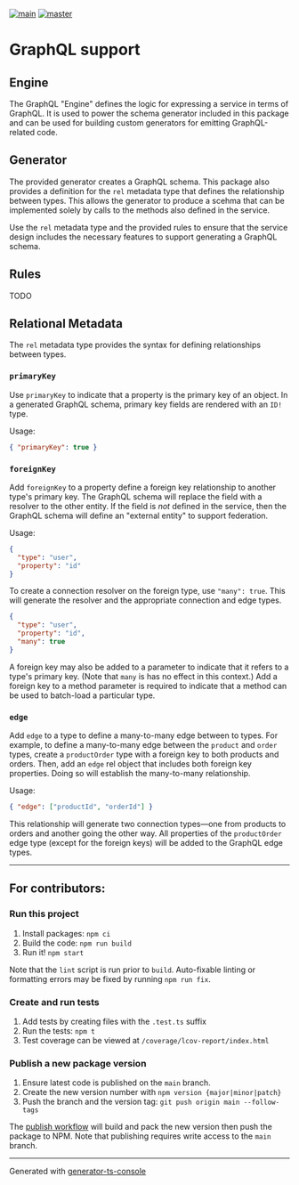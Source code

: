 [![main](https://github.com/basketry/graphql/workflows/build/badge.svg?branch=main&event=push)](https://github.com/basketry/graphql/actions?query=workflow%3Abuild+branch%3Amain+event%3Apush)
[![master](https://img.shields.io/npm/v/@basketry/graphql)](https://www.npmjs.com/package/@basketry/graphql)

# GraphQL support

## Engine

The GraphQL "Engine" defines the logic for expressing a service in terms of GraphQL. It is used to power the schema generator included in this package and can be used for building custom generators for emitting GraphQL-related code.

## Generator

The provided generator creates a GraphQL schema. This package also provides a definition for the `rel` metadata type that defines the relationship between types. This allows the generator to produce a scehma that can be implemented solely by calls to the methods also defined in the service.

Use the `rel` metadata type and the provided rules to ensure that the service design includes the necessary features to support generating a GraphQL schema.

## Rules

TODO

## Relational Metadata

The `rel` metadata type provides the syntax for defining relationships between types.

### `primaryKey`

Use `primaryKey` to indicate that a property is the primary key of an object. In a generated GraphQL schema, primary key fields are rendered with an `ID!` type.

Usage:

```json
{ "primaryKey": true }
```

### `foreignKey`

Add `foreignKey` to a property define a foreign key relationship to another type's primary key. The GraphQL schema will replace the field with a resolver to the other entity. If the field is _not_ defined in the service, then the GraphQL schema will define an "external entity" to support federation.

Usage:

```json
{
  "type": "user",
  "property": "id"
}
```

To create a connection resolver on the foreign type, use `"many": true`. This will generate the resolver and the appropriate connection and edge types.

```json
{
  "type": "user",
  "property": "id",
  "many": true
}
```

A foreign key may also be added to a parameter to indicate that it refers to a type's primary key. (Note that `many` is has no effect in this context.) Add a foreign key to a method parameter is required to indicate that a method can be used to batch-load a particular type.

### `edge`

Add `edge` to a type to define a many-to-many edge between to types. For example, to define a many-to-many edge between the `product` and `order` types, create a `productOrder` type with a foreign key to both products and orders. Then, add an `edge` rel object that includes both foreign key properties. Doing so will establish the many-to-many relationship.

Usage:

```json
{ "edge": ["productId", "orderId"] }
```

This relationship will generate two connection types—one from products to orders and another going the other way. All properties of the `productOrder` edge type (except for the foreign keys) will be added to the GraphQL edge types.

---

## For contributors:

### Run this project

1.  Install packages: `npm ci`
1.  Build the code: `npm run build`
1.  Run it! `npm start`

Note that the `lint` script is run prior to `build`. Auto-fixable linting or formatting errors may be fixed by running `npm run fix`.

### Create and run tests

1.  Add tests by creating files with the `.test.ts` suffix
1.  Run the tests: `npm t`
1.  Test coverage can be viewed at `/coverage/lcov-report/index.html`

### Publish a new package version

1. Ensure latest code is published on the `main` branch.
1. Create the new version number with `npm version {major|minor|patch}`
1. Push the branch and the version tag: `git push origin main --follow-tags`

The [publish workflow](https://github.com/basketry/graphql/actions/workflows/publish.yml) will build and pack the new version then push the package to NPM. Note that publishing requires write access to the `main` branch.

---

Generated with [generator-ts-console](https://www.npmjs.com/package/generator-ts-console)
